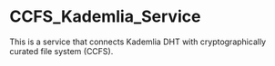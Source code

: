 CCFS_Kademlia_Service
=====================

This is a service that connects Kademlia DHT with cryptographically curated file system (CCFS).
